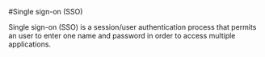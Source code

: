 #Single sign-on (SSO)

Single sign-on (SSO) is a session/user authentication process that permits an user to enter one name and password in order to access multiple applications.